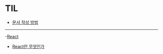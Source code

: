 # TIL

- [문서 작성 방법](https://github.com/hailjeong/TIL/blob/main/React/firstBlog.md)

***
-[React](https://github.com/hailjeong/TIL/tree/main/React)
  - [React란 무엇인가](https://github.com/hailjeong/TIL/blob/main/React/React.md)
